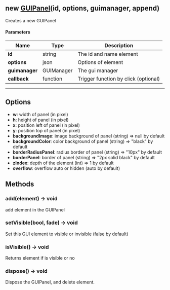 ## new [GUIPanel](#)(id, options, guimanager, append)
Creates a new GUIPanel

#### Parameters
| Name | Type | Description |
| --- | --- | --- |
| **id** | string | The id and name element |
| **options** | json | Options of element |
| **guimanager** | GUIManager | The gui manager |
| **callback** | function | Trigger function by click (optional) |
---

## Options

* **w**: width of panel (in pixel)
* **h**: height of panel (in pixel)
* **x**: position left of panel (in pixel)
* **y**: position top of panel (in pixel)
* **backgroundImage**: image background of panel (string) =&gt; null by default
* **backgroundColor**: color background of panel (string) =&gt; "black" by default
* **borderRadiusPanel**: radius border of panel (string)  =&gt; "10px" by default
* **borderPanel**: border of panel (string)  =&gt; "2px solid black" by default
* **zIndex**: depth of the element (int) =&gt; 1 by default
* **overflow**: overflow auto or hidden (auto by default)

## Methods

### add(element) → void
add element in the GUIPanel

### setVisible(bool, fade) → void
Set this GUI element to visible or invisible (false by default)

### isVisible() → void
Returns element if is visible or no

### dispose() → void
Dispose the GUIPanel, and delete element.
